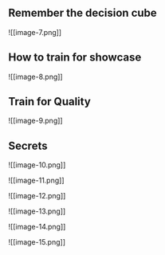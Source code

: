 ## Remember the decision cube

![[image-7.png]]

## How to train for showcase

![[image-8.png]]

## Train for Quality

![[image-9.png]]

## Secrets

![[image-10.png]]

![[image-11.png]]

![[image-12.png]]

![[image-13.png]]

![[image-14.png]]

![[image-15.png]]
